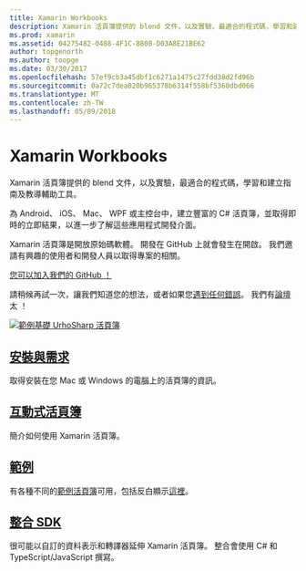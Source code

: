 ```yaml
---
title: Xamarin Workbooks
description: Xamarin 活頁簿提供的 blend 文件，以及實驗，最適合的程式碼，學習和建立指南及教導輔助工具。
ms.prod: xamarin
ms.assetid: 04275482-0488-4F1C-8808-D03A8E21BE62
author: topgenorth
ms.author: toopge
ms.date: 03/30/2017
ms.openlocfilehash: 57ef9cb3a45dbf1c6271a1475c27fdd38d2fd96b
ms.sourcegitcommit: 0a72c7dea020b965378b6314f558bf5360dbd066
ms.translationtype: MT
ms.contentlocale: zh-TW
ms.lasthandoff: 05/09/2018
---
```

# <a name="xamarin-workbooks"></a>Xamarin Workbooks

Xamarin 活頁簿提供的 blend 文件，以及實驗，最適合的程式碼，學習和建立指南及教導輔助工具。

為 Android、 iOS、 Mac、 WPF 或主控台中，建立豐富的 C# 活頁簿，並取得即時的立即結果，以進一步了解這些應用程式開發介面。

Xamarin 活頁簿是開放原始碼軟體。 開發在 GitHub 上就會發生在開啟。 我們邀請有興趣的使用者和開發人員以取得專案的相關。

<a class="github-button" href="https://github.com/Microsoft/workbooks" data-size="large" aria-label="View Microsoft/workbooks on GitHub">您可以加入我們的 GitHub ！</a>

請稍候再試一次，讓我們知道您的想法，或者如果您[遇到任何錯誤](~/tools/workbooks/install.md#reporting-bugs)。 我們有[論壇](https://forums.xamarin.com/categories/inspector)太 ！

[![](images/interactive-1.0.0-urho-planet-earth-small.png "範例基礎 UrhoSharp 活頁簿")](images/interactive-1.0.0-urho-planet-earth.png#lightbox)

## <a name="installation-and-requirementsinstallmd"></a>[安裝與需求](install.md)

取得安裝在您 Mac 或 Windows 的電腦上的活頁簿的資訊。

## <a name="interactive-workbooksworkbookmd"></a>[互動式活頁簿](workbook.md)

簡介如何使用 Xamarin 活頁簿。

## <a name="samplessamplesindexmd"></a>[範例](samples/index.md)

有各種不同的[範例活頁簿](https://developer.xamarin.com/workbooks/)可用，包括反白顯示[這裡](samples/index.md)。

## <a name="integration-sdksdkindexmd"></a>[整合 SDK](sdk/index.md)

很可能以自訂的資料表示和轉譯器延伸 Xamarin 活頁簿。 整合會使用 C# 和 TypeScript/JavaScript 撰寫。

<script async defer src="https://buttons.github.io/buttons.js"></script>
